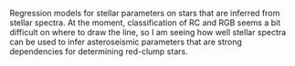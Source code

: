 Regression models for stellar parameters on stars that are inferred from stellar spectra. At the moment, classification of RC and RGB seems a bit difficult on where to draw the line, so I am seeing how well stellar spectra can be used to infer asteroseismic parameters that are strong dependencies for determining red-clump stars. 